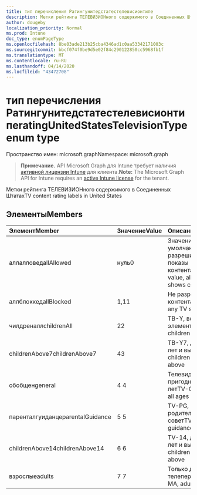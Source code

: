 ```yaml
---
title: тип перечисления Ратингунитедстатестелевисионтипе
description: Метки рейтинга ТЕЛЕВИЗИОНного содержимого в Соединенных Штатах
author: dougeby
localization_priority: Normal
ms.prod: Intune
doc_type: enumPageType
ms.openlocfilehash: 8be03ade213b25cba4346ad1c0aa53342171003c
ms.sourcegitcommit: bbcf074f0be9d5e02f84c290122850cc5968fb1f
ms.translationtype: MT
ms.contentlocale: ru-RU
ms.lasthandoff: 04/14/2020
ms.locfileid: "43472708"
---
```

# <a name="ratingunitedstatestelevisiontype-enum-type"></a><span data-ttu-id="60169-103">тип перечисления Ратингунитедстатестелевисионтипе</span><span class="sxs-lookup"><span data-stu-id="60169-103">ratingUnitedStatesTelevisionType enum type</span></span>

<span data-ttu-id="60169-104">Пространство имен: microsoft.graph</span><span class="sxs-lookup"><span data-stu-id="60169-104">Namespace: microsoft.graph</span></span>

> <span data-ttu-id="60169-105">**Примечание.** API Microsoft Graph для Intune требует наличия [активной лицензии Intune](https://go.microsoft.com/fwlink/?linkid=839381) для клиента.</span><span class="sxs-lookup"><span data-stu-id="60169-105">**Note:** The Microsoft Graph API for Intune requires an [active Intune license](https://go.microsoft.com/fwlink/?linkid=839381) for the tenant.</span></span>

<span data-ttu-id="60169-106">Метки рейтинга ТЕЛЕВИЗИОНного содержимого в Соединенных Штатах</span><span class="sxs-lookup"><span data-stu-id="60169-106">TV content rating labels in United States</span></span>

## <a name="members"></a><span data-ttu-id="60169-107">Элементы</span><span class="sxs-lookup"><span data-stu-id="60169-107">Members</span></span>
|<span data-ttu-id="60169-108">Элемент</span><span class="sxs-lookup"><span data-stu-id="60169-108">Member</span></span>|<span data-ttu-id="60169-109">Значение</span><span class="sxs-lookup"><span data-stu-id="60169-109">Value</span></span>|<span data-ttu-id="60169-110">Описание</span><span class="sxs-lookup"><span data-stu-id="60169-110">Description</span></span>|
|:---|:---|:---|
|<span data-ttu-id="60169-111">аллалловед</span><span class="sxs-lookup"><span data-stu-id="60169-111">allAllowed</span></span>|<span data-ttu-id="60169-112">нуль</span><span class="sxs-lookup"><span data-stu-id="60169-112">0</span></span>|<span data-ttu-id="60169-113">Значение по умолчанию, разрешить все показы контента</span><span class="sxs-lookup"><span data-stu-id="60169-113">Default value, allow all TV shows content</span></span>|
|<span data-ttu-id="60169-114">аллблоккед</span><span class="sxs-lookup"><span data-stu-id="60169-114">allBlocked</span></span>|<span data-ttu-id="60169-115">1,1</span><span class="sxs-lookup"><span data-stu-id="60169-115">1</span></span>|<span data-ttu-id="60169-116">Не разрешать показ контента</span><span class="sxs-lookup"><span data-stu-id="60169-116">Do not allow any TV shows content</span></span>|
|<span data-ttu-id="60169-117">чилдреналл</span><span class="sxs-lookup"><span data-stu-id="60169-117">childrenAll</span></span>|<span data-ttu-id="60169-118">2</span><span class="sxs-lookup"><span data-stu-id="60169-118">2</span></span>|<span data-ttu-id="60169-119">ТВ-Y, все дочерние элементы</span><span class="sxs-lookup"><span data-stu-id="60169-119">TV-Y, all children</span></span>|
|<span data-ttu-id="60169-120">childrenAbove7</span><span class="sxs-lookup"><span data-stu-id="60169-120">childrenAbove7</span></span>|<span data-ttu-id="60169-121">4</span><span class="sxs-lookup"><span data-stu-id="60169-121">3</span></span>|<span data-ttu-id="60169-122">ТВ-Y7, детей от 7 лет и выше</span><span class="sxs-lookup"><span data-stu-id="60169-122">TV-Y7, children age 7 and above</span></span>|
|<span data-ttu-id="60169-123">обобщен</span><span class="sxs-lookup"><span data-stu-id="60169-123">general</span></span>|<span data-ttu-id="60169-124">4 </span><span class="sxs-lookup"><span data-stu-id="60169-124">4</span></span>|<span data-ttu-id="60169-125">Телевидение (TV-G), пригодный для всех лет</span><span class="sxs-lookup"><span data-stu-id="60169-125">TV-G, suitable for all ages</span></span>|
|<span data-ttu-id="60169-126">паренталгуиданце</span><span class="sxs-lookup"><span data-stu-id="60169-126">parentalGuidance</span></span>|<span data-ttu-id="60169-127">5 </span><span class="sxs-lookup"><span data-stu-id="60169-127">5</span></span>|<span data-ttu-id="60169-128">TV-PG, родительский совет</span><span class="sxs-lookup"><span data-stu-id="60169-128">TV-PG, parental guidance</span></span>|
|<span data-ttu-id="60169-129">childrenAbove14</span><span class="sxs-lookup"><span data-stu-id="60169-129">childrenAbove14</span></span>|<span data-ttu-id="60169-130">6 </span><span class="sxs-lookup"><span data-stu-id="60169-130">6</span></span>|<span data-ttu-id="60169-131">TV-14, детей от 14 лет и выше</span><span class="sxs-lookup"><span data-stu-id="60169-131">TV-14, children age 14 and above</span></span>|
|<span data-ttu-id="60169-132">взрослые</span><span class="sxs-lookup"><span data-stu-id="60169-132">adults</span></span>|<span data-ttu-id="60169-133">7 </span><span class="sxs-lookup"><span data-stu-id="60169-133">7</span></span>|<span data-ttu-id="60169-134">Только для передачи телепередач-мА</span><span class="sxs-lookup"><span data-stu-id="60169-134">TV-MA, adults only</span></span>|







